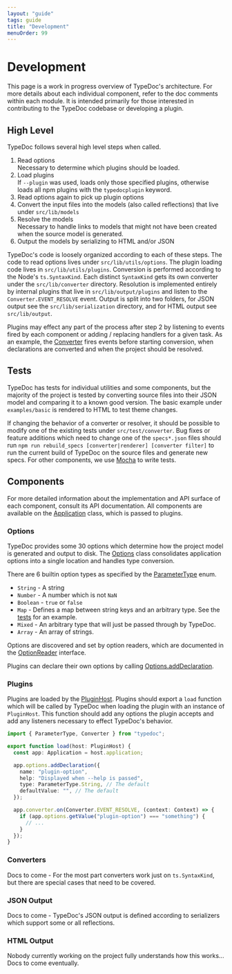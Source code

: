 ```yaml
---
layout: "guide"
tags: guide
title: "Development"
menuOrder: 99
---
```


# Development

This page is a work in progress overview of TypeDoc's architecture.
For more details about each individual component, refer to the doc comments within each module.
It is intended primarily for those interested in contributing to the TypeDoc codebase or developing a plugin.

## High Level

TypeDoc follows several high level steps when called.

1. Read options<br>
   Necessary to determine which plugins should be loaded.
2. Load plugins<br>
   If `--plugin` was used, loads only those specified plugins, otherwise loads all npm plugins with the `typedocplugin` keyword.
3. Read options again to pick up plugin options
4. Convert the input files into the models (also called reflections) that live under `src/lib/models`
5. Resolve the models<br>
   Necessary to handle links to models that might not have been created when the source model is generated.
6. Output the models by serializing to HTML and/or JSON

TypeDoc's code is loosely organized according to each of these steps.
The code to read options lives under `src/lib/utils/options`.
The plugin loading code lives in `src/lib/utils/plugins`.
Conversion is performed according to the Node's `ts.SyntaxKind`. Each distinct `SyntaxKind` gets its own converter under the `src/lib/converter` directory.
Resolution is implemented entirely by internal plugins that live in `src/lib/output/plugins` and listen to the `Converter.EVENT_RESOLVE` event.
Output is split into two folders, for JSON output see the `src/lib/serialization` directory, and for HTML output see `src/lib/output`.

Plugins may effect any part of the process after step 2 by listening to events fired by each component or adding / replacing handlers for a given task.
As an example, the [Converter](https://typedoc.org/api/classes/converter.html) fires events before starting conversion, when declarations are converted and when the project should be resolved.

## Tests

TypeDoc has tests for individual utilities and some components, but the majority of the project is tested by converting source files into their JSON model and comparing it to a known good version. The basic example under `examples/basic` is rendered to HTML to test theme changes.

If changing the behavior of a converter or resolver, it should be possible to modify one of the existing tests under `src/test/converter`.
Bug fixes or feature additions which need to change one of the `specs*.json` files should run `npm run rebuild_specs [converter|renderer] [converter filter]` to run the current build of TypeDoc on the source files and generate new specs.
For other components, we use [Mocha](https://mochajs.org/) to write tests.

## Components

For more detailed information about the implementation and API surface of each component, consult its API documentation.
All components are available on the [Application](https://typedoc.org/api/classes/application.html) class, which is passed to plugins.

### Options

TypeDoc provides some 30 options which determine how the project model is generated and output to disk.
The [Options](https://typedoc.org/api/classes/options.html) class consolidates application options into a single location and handles type conversion.

There are 6 builtin option types as specified by the [ParameterType](https://typedoc.org/api/enums/parametertype.html) enum.

- `String` - A string
- `Number` - A number which is not `NaN`
- `Boolean` - `true` or `false`
- `Map` - Defines a map between string keys and an arbitrary type. See the [tests](https://github.com/TypeStrong/typedoc/blob/master/src/test/utils/options/declaration.test.ts#L39) for an example.
- `Mixed` - An arbitrary type that will just be passed through by TypeDoc.
- `Array` - An array of strings.

Options are discovered and set by option readers, which are documented in the [OptionReader](https://typedoc.org/api/interfaces/optionsreader.html) interface.

Plugins can declare their own options by calling [Options.addDeclaration](https://typedoc.org/api/classes/options.html#adddeclaration).

### Plugins

Plugins are loaded by the [PluginHost](https://typedoc.org/api/classes/pluginhost.html).
Plugins should export a `load` function which will be called by TypeDoc when loading the plugin with an instance of `PluginHost`.
This function should add any options the plugin accepts and add any listeners necessary to effect TypeDoc's behavior.

```typescript
import { ParameterType, Converter } from "typedoc";

export function load(host: PluginHost) {
  const app: Application = host.application;

  app.options.addDeclaration({
    name: "plugin-option",
    help: "Displayed when --help is passed",
    type: ParameterType.String, // The default
    defaultValue: "", // The default
  });

  app.converter.on(Converter.EVENT_RESOLVE, (context: Context) => {
    if (app.options.getValue("plugin-option") === "something") {
      // ...
    }
  });
}
```

### Converters

Docs to come - For the most part converters work just on `ts.SyntaxKind`, but there are special cases that need to be covered.

### JSON Output

Docs to come - TypeDoc's JSON output is defined according to serializers which support some or all reflections.

### HTML Output

Nobody currently working on the project fully understands how this works... Docs to come eventually.
